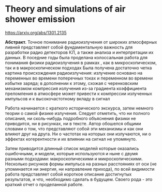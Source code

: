# Theory and simulations of air shower emission
https://arxiv.org/abs/1301.2135

**Абстракт.** Точное понимание радиоизлучения от широких атмосферных ливней представляет собой фундаментальную важность для разработки радио детекторов КЛ, а также анализа и интерпретации их данных. В поседние годы была проделана колоссальная работа для понимания физики радиоизлучения в рамках , как в микроскопическом, так и в макроскопическом подходах Была получена достаточно четка картина происхождения радиоизлучения: излучение основано на переменных во времени поперечных токах и переменном во времени избытке заряда; в дополнении к этому, схожая с черенковским механизмом компрессия излучения из-за градиента коэффициента преломления в атмосфере может привести к компрессии излученных импульсов и к высокочастотному вкладу в сигнал

Работа начинается с краткого исторического экскурса, затем немного теории о самой физике излучения. Следует отметить, что ни полного описания, ни сколь-нибудь подробного объяснения физики не приводится, ни в рисунках, ни в тексте. Автор обошелся общими словами о том, что представляют собой эти механизмы и как они влияют друг на друга. Ни о частотах на которых они излучаются, ни о эффектах когерентности и их влиянии на сигнал не упомянуто. 

Затем приводится длинный список моделей которые оказались ошибочными, и модели, которые используются и ныне с двумя разными подходами: макроскопическими и микроскопическими. Несколько рисунков формы импульса на разных расстояниях от оси (не упоминается ни энергия, ни направление прихода), по всей видимости работа представляет собой короткое описание достигнутых результатов, и что, необходимо сделать в будущем. Своего рода - это краткий отчет о проделанной работе. 
